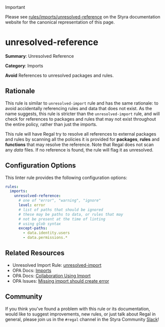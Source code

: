 > [!IMPORTANT]
> Please see [rules/imports/unresolved-reference](https://docs.styra.com/regal/rules/imports/unresolved-reference) on the Styra documentation website for the canonical representation of this page.

# unresolved-reference

**Summary**: Unresolved Reference

**Category**: Imports

**Avoid**
References to unresolved packages and rules.

## Rationale

This rule is similar to `unresolved-import` rule and has the same rationale:
to avoid accidentally referencing rules and data that does not exist.
As the name suggests, this rule is stricter than the `unresolved-import` rule,
and will check for references to packages and rules that may not exist throughout the entire policy,
rather than just the imports.

This rule will have Regal try to resolve all references to external packages and rules by scanning all the policies it is
provided for **packages**, **rules** and **functions** that may resolve the reference. Note that Regal does not scan any
_data_ files. If no reference is found, the rule will flag it as unresolved.

## Configuration Options

This linter rule provides the following configuration options:
```yaml
rules:
  imports:
    unresolved-reference:
      # one of "error", "warning", "ignore"
      level: error
      # list of paths that should be ignored
      # these may be paths to data, or rules that may
      # not be present at the time of linting
      # using glob syntax
      except-paths:
        - data.identity.users
        - data.permissions.*
```

## Related Resources

- Unresolved Import Rule: [unresolved-import](./unresolved-import)
- OPA Docs: [Imports](https://www.openpolicyagent.org/docs/policy-language/#imports)
- OPA Docs: [Collaboration Using Import](https://www.openpolicyagent.org/docs/faq/#collaboration-using-import)
- OPA Issues: [Missing import should create error](https://github.com/open-policy-agent/opa/issues/491)

## Community

If you think you've found a problem with this rule or its documentation, would like to suggest improvements, new rules,
or just talk about Regal in general, please join us in the `#regal` channel in the Styra Community
[Slack](https://communityinviter.com/apps/styracommunity/signup)!
